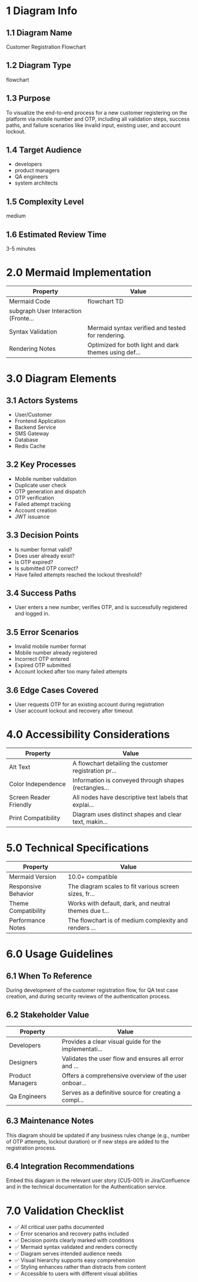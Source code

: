 # 1 Diagram Info

## 1.1 Diagram Name

Customer Registration Flowchart

## 1.2 Diagram Type

flowchart

## 1.3 Purpose

To visualize the end-to-end process for a new customer registering on the platform via mobile number and OTP, including all validation steps, success paths, and failure scenarios like invalid input, existing user, and account lockout.

## 1.4 Target Audience

- developers
- product managers
- QA engineers
- system architects

## 1.5 Complexity Level

medium

## 1.6 Estimated Review Time

3-5 minutes

# 2.0 Mermaid Implementation

| Property | Value |
|----------|-------|
| Mermaid Code | flowchart TD
    subgraph User Interaction (Fronte... |
| Syntax Validation | Mermaid syntax verified and tested for rendering. |
| Rendering Notes | Optimized for both light and dark themes using def... |

# 3.0 Diagram Elements

## 3.1 Actors Systems

- User/Customer
- Frontend Application
- Backend Service
- SMS Gateway
- Database
- Redis Cache

## 3.2 Key Processes

- Mobile number validation
- Duplicate user check
- OTP generation and dispatch
- OTP verification
- Failed attempt tracking
- Account creation
- JWT issuance

## 3.3 Decision Points

- Is number format valid?
- Does user already exist?
- Is OTP expired?
- Is submitted OTP correct?
- Have failed attempts reached the lockout threshold?

## 3.4 Success Paths

- User enters a new number, verifies OTP, and is successfully registered and logged in.

## 3.5 Error Scenarios

- Invalid mobile number format
- Mobile number already registered
- Incorrect OTP entered
- Expired OTP submitted
- Account locked after too many failed attempts

## 3.6 Edge Cases Covered

- User requests OTP for an existing account during registration
- User account lockout and recovery after timeout

# 4.0 Accessibility Considerations

| Property | Value |
|----------|-------|
| Alt Text | A flowchart detailing the customer registration pr... |
| Color Independence | Information is conveyed through shapes (rectangles... |
| Screen Reader Friendly | All nodes have descriptive text labels that explai... |
| Print Compatibility | Diagram uses distinct shapes and clear text, makin... |

# 5.0 Technical Specifications

| Property | Value |
|----------|-------|
| Mermaid Version | 10.0+ compatible |
| Responsive Behavior | The diagram scales to fit various screen sizes, fr... |
| Theme Compatibility | Works with default, dark, and neutral themes due t... |
| Performance Notes | The flowchart is of medium complexity and renders ... |

# 6.0 Usage Guidelines

## 6.1 When To Reference

During development of the customer registration flow, for QA test case creation, and during security reviews of the authentication process.

## 6.2 Stakeholder Value

| Property | Value |
|----------|-------|
| Developers | Provides a clear visual guide for the implementati... |
| Designers | Validates the user flow and ensures all error and ... |
| Product Managers | Offers a comprehensive overview of the user onboar... |
| Qa Engineers | Serves as a definitive source for creating a compl... |

## 6.3 Maintenance Notes

This diagram should be updated if any business rules change (e.g., number of OTP attempts, lockout duration) or if new steps are added to the registration process.

## 6.4 Integration Recommendations

Embed this diagram in the relevant user story (CUS-001) in Jira/Confluence and in the technical documentation for the Authentication service.

# 7.0 Validation Checklist

- ✅ All critical user paths documented
- ✅ Error scenarios and recovery paths included
- ✅ Decision points clearly marked with conditions
- ✅ Mermaid syntax validated and renders correctly
- ✅ Diagram serves intended audience needs
- ✅ Visual hierarchy supports easy comprehension
- ✅ Styling enhances rather than distracts from content
- ✅ Accessible to users with different visual abilities

